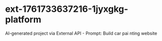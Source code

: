 # ext-1761733637216-1jyxgkg-platform
AI-generated project via External API - Prompt: Build car pai nting website
